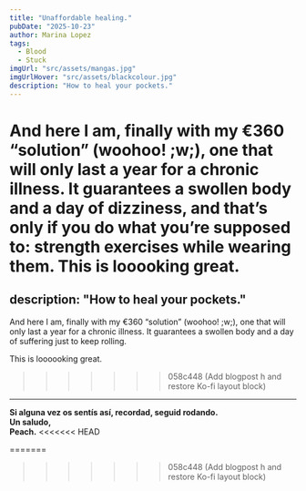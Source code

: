 ```yaml
---
title: "Unaffordable healing."
pubDate: "2025-10-23"
author: Marina Lopez
tags:
  - Blood
  - Stuck
imgUrl: "src/assets/mangas.jpg"
imgUrlHover: "src/assets/blackcolour.jpg"
description: "How to heal your pockets."
---
```


And here I am, finally with my €360 “solution” (woohoo! ;w;), one that will only last a year for a chronic illness. It guarantees a swollen body and a day of dizziness, and that’s only if you do what you’re supposed to: strength exercises while wearing them.
This is looooking great.
=======
description: "How to heal your pockets."
---

And here I am, finally with my €360 “solution” (woohoo! ;w;), one that will only last a year for a chronic illness. It guarantees a swollen body and a day of suffering just to keep rolling.

This is loooooking great.
>>>>>>> 058c448 (Add blogpost h and restore Ko-fi layout block)

---

**Si alguna vez os sentís así, recordad, seguid rodando.  
Un saludo,  
Peach.**
<<<<<<< HEAD

=======
>>>>>>> 058c448 (Add blogpost h and restore Ko-fi layout block)
